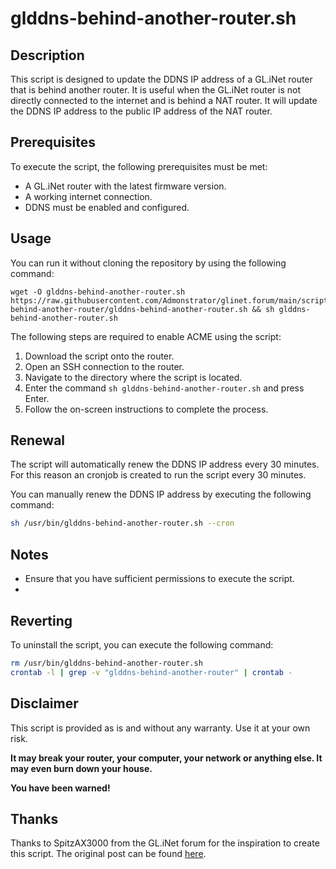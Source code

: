 # glddns-behind-another-router.sh

## Description

This script is designed to update the DDNS IP address of a GL.iNet router that is behind another router. It is useful when the GL.iNet router is not directly connected to the internet and is behind a NAT router. It will update the DDNS IP address to the public IP address of the NAT router.

## Prerequisites

To execute the script, the following prerequisites must be met:

- A GL.iNet router with the latest firmware version.
- A working internet connection.
- DDNS must be enabled and configured.

## Usage

You can run it without cloning the repository by using the following command:

```shell
wget -O glddns-behind-another-router.sh https://raw.githubusercontent.com/Admonstrator/glinet.forum/main/scripts/glddns-behind-another-router/glddns-behind-another-router.sh && sh glddns-behind-another-router.sh
```

The following steps are required to enable ACME using the script:

1. Download the script onto the router.
2. Open an SSH connection to the router.
3. Navigate to the directory where the script is located.
4. Enter the command `sh glddns-behind-another-router.sh` and press Enter.
5. Follow the on-screen instructions to complete the process.

## Renewal

The script will automatically renew the DDNS IP address every 30 minutes. For this reason an cronjob is created to run the script every 30 minutes.

You can manually renew the DDNS IP address by executing the following command:

```sh
sh /usr/bin/glddns-behind-another-router.sh --cron
```

## Notes

- Ensure that you have sufficient permissions to execute the script.
- 

## Reverting

To uninstall the script, you can execute the following command:

```sh
rm /usr/bin/glddns-behind-another-router.sh
crontab -l | grep -v "glddns-behind-another-router" | crontab -
```

## Disclaimer

This script is provided as is and without any warranty. Use it at your own risk.

**It may break your router, your computer, your network or anything else. It may even burn down your house.**

**You have been warned!**

## Thanks

Thanks to SpitzAX3000 from the GL.iNet forum for the inspiration to create this script. The original post can be found [here](https://forum.gl-inet.com/t/ddns-not-working/38997/7).